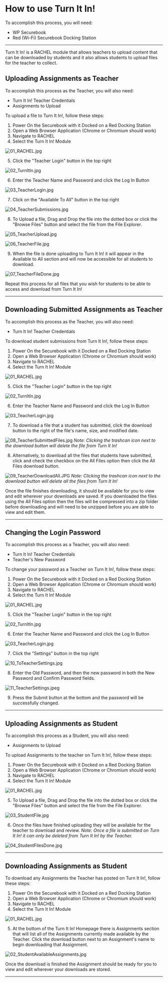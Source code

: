 # How to use Turn It In!

To accomplish this process, you will need:
 - WP Securebook
 - Red (Wi-Fi) Securebook Docking Station

---

Turn It In! is a RACHEL module that allows teachers to upload content that can be downloaded by students and it also allows students to upload files for the teacher to collect. 

## Uploading Assignments as Teacher

To accomplish this process as the Teacher, you will also need:
- Turn It In! Teacher Credentials
- Assignments to Upload

To upload a file to Turn It In!, follow these steps:
1. Power On the Securebook with it Docked on a Red Docking Station
2. Open a Web Browser Application (Chrome or Chromium should work)
3. Navigate to RACHEL
4. Select the Turn It In! Module

![01_RACHEL.jpg](../_resources/01_RACHEL-4.jpg)

5. Click the "Teacher Login" button in the top right

![02_TurnItIn.jpg](../_resources/02_TurnItIn-2.jpg)

6. Enter the Teacher Name and Password and click the Log In Button

![03_TeacherLogin.jpg](../_resources/03_TeacherLogin-1.jpg)

7. Click on the "Available To All" button in the top right

![04_TeacherSubmissions.jpg](../_resources/04_TeacherSubmissions.jpg)

8. To Upload a file, Drag and Drop the file into the dotted box or click the "Browse Files" button and select the file from the File Explorer.

![05_TeacherUpload.jpg](../_resources/05_TeacherUpload.jpg)

![06_TeacherFile.jpg](../_resources/06_TeacherFile.jpg)

9. When the file is done uploading to Turn It In! it will appear in the Available to All section and will now be accessible for all students to download.

![07_TeacherFileDone.jpg](../_resources/07_TeacherFileDone.jpg)

Repeat this process for all files that you wish for students to be able to access and download from Turn It In!

---

## Downloading Submitted Assignments as Teacher

To accomplish this process as the Teacher, you will also need:
- Turn It In! Teacher Credentials

To download student submissions from Turn It In!, follow these steps:
1. Power On the Securebook with it Docked on a Red Docking Station
2. Open a Web Browser Application (Chrome or Chromium should work)
3. Navigate to RACHEL
4. Select the Turn It In! Module

![01_RACHEL.jpg](../_resources/01_RACHEL-3.jpg)

5. Click the "Teacher Login" button in the top right

![02_TurnItIn.jpg](../_resources/02_TurnItIn.jpg)

6. Enter the Teacher Name and Password and click the Log In Button

![03_TeacherLogin.jpg](../_resources/03_TeacherLogin-2.jpg)

7. To download a file that a student has submitted, click the download button to the right of the file's name, size, and modified date.

![08_TeacherSubmittedFiles.jpg](../_resources/08_TeacherSubmittedFiles.jpg)
*Note: Clicking the trashcan icon next to the download button will delete the file from Turn It In!*

8. Alternatively, to download all the files that students have submitted, click and check the checkbox on the All Files option then click the All Files download button.

![09_TeacherDownloadAll.JPG](../_resources/09_TeacherDownloadAll.JPG)
*Note: Clicking the trashcan icon next to the download button will delete all the files from Turn It In!*

Once the file finishes downloading, it should be available for you to view and edit wherever your downloads are saved. If you downloaded the files using the All Files option then the files will be compressed into a zip folder before downloading and will need to be unzipped before you are able to view and edit them.

---

## Changing the Login Password

To accomplish this process as a Teacher, you will also need:
- Turn It In! Teacher Credentials
- Teacher's New Password

To change your password as a Teacher on Turn It In!, follow these steps:
1. Power On the Securebook with it Docked on a Red Docking Station
2. Open a Web Browser Application (Chrome or Chromium should work)
3. Navigate to RACHEL
4. Select the Turn It In! Module

![01_RACHEL.jpg](../_resources/01_RACHEL-1.jpg)

5. Click the "Teacher Login" button in the top right

![02_TurnItIn.jpg](../_resources/02_TurnItIn-1.jpg)

6. Enter the Teacher Name and Password and click the Log In Button

![03_TeacherLogin.jpg](../_resources/03_TeacherLogin.jpg)

7. Click the "Settings" button in the top right

![10_ToTeacherSettings.jpg](../_resources/10_ToTeacherSettings.jpg)

8. Enter the Old Password, and then the new password in both the New Password and Confirm Password fields.

![11_TeacherSettings.jpeg](../_resources/11_TeacherSettings.jpeg)

9. Press the Submit button at the bottom and the password will be successfully changed.

---

## Uploading Assignments as Student

To accomplish this process as a Student, you will also need:
- Assignments to Upload

To upload Assignments to the teacher on Turn It In!, follow these steps:
1. Power On the Securebook with it Docked on a Red Docking Station
2. Open a Web Browser Application (Chrome or Chromium should work)
3. Navigate to RACHEL
4. Select the Turn It In! Module

![01_RACHEL.jpg](../_resources/01_RACHEL-2.jpg)

5. To Upload a file, Drag and Drop the file into the dotted box or click the "Browse Files" button and select the file from the File Explorer.

![03_StudentFile.jpg](../_resources/03_StudentFile.jpg)

6.  Once the files have finished uploading they will be available for the teacher to download and review. *Note: Once a file is submitted on Turn It In! it can only be deleted from Turn It In! by the Teacher.*

![04_StudentFilesDone.jpg](../_resources/04_StudentFilesDone.jpg)

---

## Downloading Assignments as Student

To download any Assignments the Teacher has posted on Turn It In!, follow these steps:
1. Power On the Securebook with it Docked on a Red Docking Station
2. Open a Web Browser Application (Chrome or Chromium should work)
3. Navigate to RACHEL
4. Select the Turn It In! Module

![01_RACHEL.jpg](../_resources/01_RACHEL.jpg)

5. At the bottom of the Turn It In! Homepage there is Assignments section that will list all of the Assignments currently made available by the Teacher. Click the download button next to an Assignment's name to begin downloading that Assignment.

![02_StudentAvailableAssignments.jpg](../_resources/02_StudentAvailableAssignments.jpg)

Once the download is finished the Assignment should be ready for you to view and edit wherever your downloads are stored.

---

